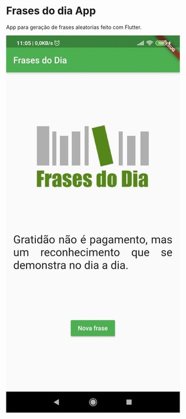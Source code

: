 # Frases do dia App

App para geração de frases aleatorias feito com Flutter.

![app image](./docs/app.jpg)